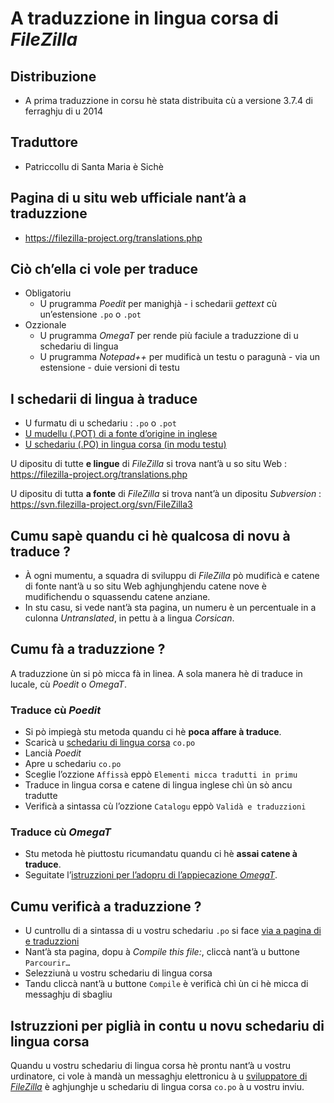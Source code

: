 # A traduzzione in lingua corsa di _FileZilla_

## Distribuzione

- A prima traduzzione in corsu hè stata distribuita cù a versione 3.7.4 di ferraghju di u 2014

## Traduttore
- Patriccollu di Santa Maria è Sichè

## Pagina di u situ web ufficiale nant’à a traduzzione
- https://filezilla-project.org/translations.php

## Ciò ch’ella ci vole per traduce

- Obligatoriu
  - U prugramma _Poedit_ per manighjà - i schedarii _gettext_ cù un’estensione `.po` o `.pot`
- Ozzionale
  - U prugramma _OmegaT_ per rende più faciule a traduzzione di u schedariu di lingua
  - U prugramma _Notepad++_ per mudificà un testu o paragunà - via un estensione - duie versioni di testu

## I schedarii di lingua à traduce

- U furmatu di u schedariu : `.po` o `.pot`
- [U mudellu (.POT) di a fonte d’origine in inglese](https://filezilla-project.org/locales/filezilla.pot)
- [U schedariu (.PO) in lingua corsa (in modu testu)](https://filezilla-project.org/locales/co.po)

U dipositu di tutte __e lingue__ di _FileZilla_ si trova nant’à u so situ Web :  
   https://filezilla-project.org/translations.php

U dipositu di tutta __a fonte__ di _FileZilla_ si trova nant’à un dipositu _Subversion_ :  
   https://svn.filezilla-project.org/svn/FileZilla3

## Cumu sapè quandu ci hè qualcosa di novu à traduce ?

- À ogni mumentu, a squadra di sviluppu di _FileZilla_ pò mudificà e catene di fonte nant’à u so situ Web aghjunghjendu catene nove è mudifichendu o squassendu catene anziane.
- In stu casu, si vede nant’à sta pagina, un numeru è un percentuale in a culonna _Untranslated_, in pettu à a lingua _Corsican_.

## Cumu fà a traduzzione ?

A traduzzione ùn si pò micca fà in linea. A sola manera hè di traduce in lucale, cù _Poedit_ o _OmegaT_.

### Traduce cù _Poedit_
- Si pò impiegà stu metoda quandu ci hè __poca affare à traduce__.
- Scaricà u [schedariu di lingua corsa](https://filezilla-project.org/locales/co.po) `co.po`
- Lancià _Poedit_
- Apre u schedariu `co.po`
- Sceglie l’ozzione `Affissà` eppò `Elementi micca tradutti in primu`
- Traduce in lingua corsa e catene di lingua inglese chì ùn sò ancu tradutte
- Verificà a sintassa cù l’ozzione `Catalogu` eppò `Validà e traduzzioni`

### Traduce cù _OmegaT_
- Stu metoda hè piuttostu ricumandatu quandu ci hè __assai catene à traduce__.
- Seguitate l’[istruzzioni per l’adopru di l’appiecazione _OmegaT_](OmegaT.md).

## Cumu verificà a traduzzione ?

- U cuntrollu di a sintassa di u vostru schedariu `.po` si face [via a pagina di e traduzzioni](https://filezilla-project.org/translations.php)
- Nant’à sta pagina, dopu à _Compile this file:_, cliccà nant’à u buttone `Parcourir…`
- Selezziunà u vostru schedariu di lingua corsa
- Tandu cliccà nant’à u buttone `Compile` è verificà chì ùn ci hè micca di messaghju di sbagliu

## Istruzzioni per piglià in contu u novu schedariu di lingua corsa

Quandu u vostru schedariu di lingua corsa hè prontu nant’à u vostru urdinatore, ci vole à mandà un messaghju elettronicu à u [sviluppatore di _FileZilla_](mailto:tim.kosse@filezilla-project.org) è aghjunghje u schedariu di lingua corsa `co.po` à u vostru inviu.
